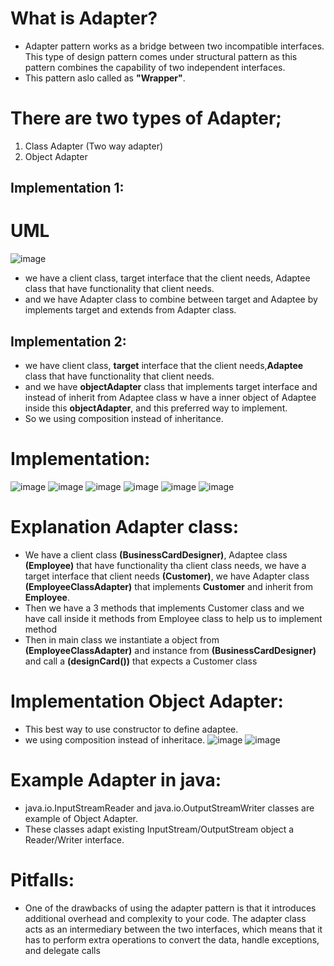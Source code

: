 # What is Adapter?
- Adapter pattern works as a bridge between two incompatible interfaces. This type of design pattern comes under structural pattern as this pattern combines the capability of two independent interfaces.
- This pattern aslo called as **"Wrapper"**.

# There are two types of Adapter;
1. Class Adapter (Two way adapter)
2. Object Adapter

## Implementation 1:
# UML
![image](https://github.com/NourhanSaeed707/Design-pattern/assets/64387352/e23d2de9-9ce4-45cd-bfec-19dc38d76d2a)

- we have a client class, target interface that the client needs, Adaptee class that have functionality that client needs.
- and we have Adapter class to combine between target and Adaptee by implements target and extends from Adapter class.

## Implementation 2:
- we have client class, **target** interface that the client needs,**Adaptee** class that have functionality that client needs.
- and we have **objectAdapter** class that implements target interface and instead of inherit from Adaptee class w have a inner object of Adaptee inside this **objectAdapter**, and this preferred way to implement.
- So we using composition instead of inheritance.

# Implementation:
![image](https://github.com/NourhanSaeed707/Design-pattern/assets/64387352/76cab885-4f12-4252-8ee3-d9c7239630b1)
![image](https://github.com/NourhanSaeed707/Design-pattern/assets/64387352/5b160e7e-bf5d-4251-9ded-3a18f20e4b0a)
![image](https://github.com/NourhanSaeed707/Design-pattern/assets/64387352/45ef4148-1ce6-4288-b1e8-c3b581845148)
![image](https://github.com/NourhanSaeed707/Design-pattern/assets/64387352/02c41948-abe8-4e13-9048-bc4debf77d08)
![image](https://github.com/NourhanSaeed707/Design-pattern/assets/64387352/00d26c3e-0e5a-48ec-b2e9-7836c5418e67)
![image](https://github.com/NourhanSaeed707/Design-pattern/assets/64387352/35ddcfea-b564-4683-ba97-60d628a5c8f7)

# Explanation Adapter class:
- We have a client class **(BusinessCardDesigner)**, Adaptee class **(Employee)** that have functionality tha client class needs, we have a target interface that client needs **(Customer)**, we have Adapter class **(EmployeeClassAdapter)** that implements **Customer** and inherit from **Employee**.
- Then we have a 3 methods that implements Customer class and we have call inside it methods from Employee class to help us to implement method
- Then in main class we instantiate a object from **(EmployeeClassAdapter)** and instance from  **(BusinessCardDesigner)** and call a **(designCard())** that expects a Customer class

# Implementation Object Adapter:
- This best way to use constructor to define adaptee.
- we using composition instead of inheritace.
![image](https://github.com/NourhanSaeed707/Design-pattern/assets/64387352/47fe3de4-7e20-4e5e-a882-b042e52eaa74)
![image](https://github.com/NourhanSaeed707/Design-pattern/assets/64387352/fc545cc5-461c-4f0e-852b-6b7ac3ffb018)

# Example Adapter in java:
- java.io.InputStreamReader and java.io.OutputStreamWriter classes are example of Object Adapter.
- These classes adapt existing InputStream/OutputStream object a Reader/Writer interface.

# Pitfalls:
- One of the drawbacks of using the adapter pattern is that it introduces additional overhead and complexity to your code. The adapter class acts as an intermediary between the two interfaces, which means that it has to perform extra operations to convert the data, handle exceptions, and delegate calls




